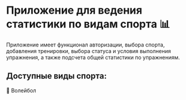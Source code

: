 # Приложение для ведения статистики по видам спорта 📊
Приложение имеет функционал авторизации, выбора спорта, добавления тренировки, выбора статуса и условия выполнения упражнения, а также подсчета общей статистики по упражнениям.
## Доступные виды спорта:
🏐 Волейбол

